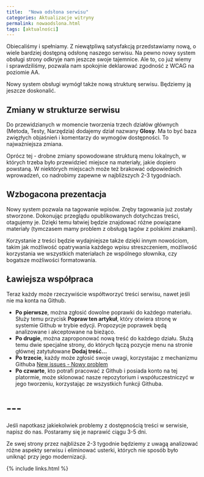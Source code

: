 ```yaml
---
title:  "Nowa odsłona serwisu"
categories: Aktualizacje witryny
permalink: nowaodslona.html
tags: [aktualności]
---
```


Obiecaliśmy i spełniamy. Z niewątpliwą satysfakcją przedstawiamy nową, o wiele bardziej dostępną odsłonę naszego serwisu. Na pewno nowy system obsługi strony odkryje nam jeszcze swoje tajemnice. Ale to, co już wiemy i&nbsp;sprawdziliśmy, pozwala nam spokojnie deklarować zgodność z WCAG na poziomie&nbsp;AA.  

Nowy system obsługi wymógł także nową strukturę serwisu. Będziemy ją jeszcze doskonalić.   

## Zmiany w strukturze serwisu
Do przewidzianych w momencie tworzenia trzech działów głównych (Metoda, Testy, Narzędzia) dodajemy dział nazwany **Glosy**. Ma to być baza zwięzłych objaśnień i komentarzy do wymogów dostępności. To najważniejsza zmiana.

Oprócz tej - drobne zmiany spowodowane strukturą menu lokalnych, w których trzeba było przewidzieć miejsce na materiały, jakie dopiero powstaną. W niektórych miejscach może też brakować odpowiednich wprowadzeń, co nadrobimy zapewne w najbliższych 2-3 tygodniach.

## Wzbogacona prezentacja
Nowy system pozwala na tagowanie wpisów. Zręby tagowania już zostały stworzone. Dokonując przeglądu opublikowanych dotychczas treści, otagujemy je. Dzięki temu łatwiej będzie znajdować różne powiązane materiały (tymczasem mamy problem z obsługą tagów z polskimi znakami).

Korzystanie z treści będzie wydajniejsze także dzięki innym nowościom, takim jak możliwość opatrywania każdego wpisu streszczeniem, możliwość korzystania we wszystkich materiałach ze wspólnego słownika, czy bogatsze możliwości formatowania.         

## Ławiejsza współpraca
Teraz każdy może rzeczywiście współtworzyć treści serwisu, nawet jeśli nie ma konta na Github.
- **Po pierwsze**, można zgłosić dowolne poprawki do każdego materiału. Służy temu przycisk **Popraw ten artykuł**, który otwiera stronę w systemie Github w trybie edycji. Propozycje poprawek będą analizowane i akceptowane na bieżąco.
- **Po drugie**, można zaproponować nową treść do każdego działu. Służą temu dwie specjalne strony, do  których łączą pozycje menu na stronie głównej zatytułowane **Dodaj treść...**
- **Po trzecie**, każdy może zgłosić swoje uwagi, korzystajac z mechanizmu Githuba [New issues - Nowy problem](https://github.com/lepszyweb/wcag-testy/issues/new)
- **Po czwarte**, kto potrafi pracować z Github i posiada konto na tej platormie, może  sklonować nasze repozytorium i współuczestniczyć w jego tworzeniu, korzystając ze wszystkich funkcji Githuba.

# ---
Jeśli napotkasz jakiekolwiek problemy z dostępnością treści w serwisie, napisz do nas. Postaramy się je naprawić ciągu 3-5 dni.

Ze swej strony przez najbliższe 2-3 tygodnie będziemy z uwagą analizować różne aspekty serwisu i eliminować usterki, których nie sposób było uniknąć przy jego modernizacji.     

{% include links.html %}
